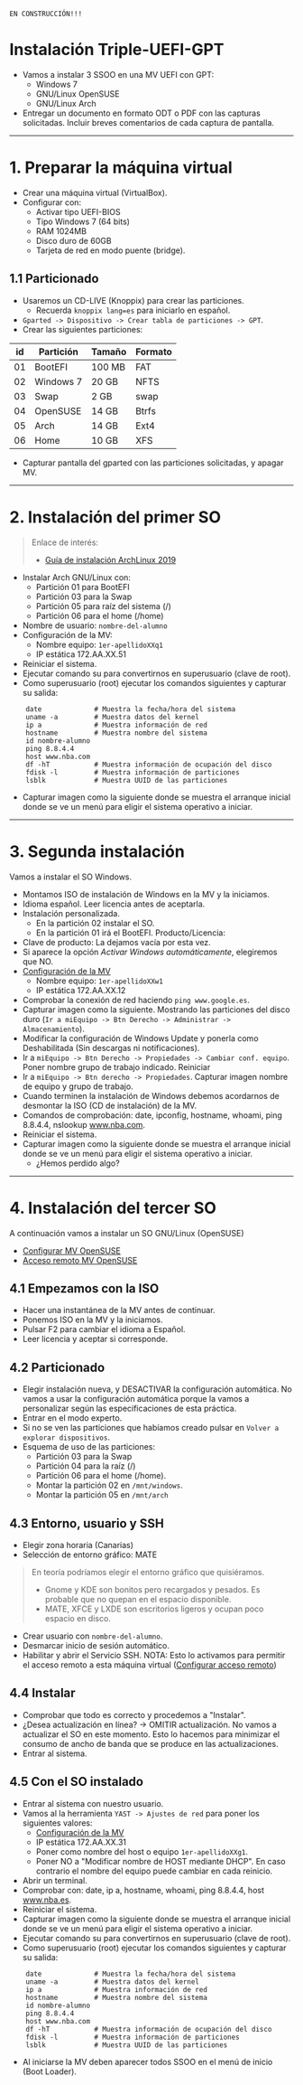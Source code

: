
`EN CONSTRUCCIÓN!!!`

# Instalación Triple-UEFI-GPT

* Vamos a instalar 3 SSOO en una MV UEFI con GPT:
    * Windows 7
    * GNU/Linux OpenSUSE
    * GNU/Linux Arch
* Entregar un documento en formato ODT o PDF con las capturas solicitadas.
Incluir breves comentarios de cada captura de pantalla.

---

# 1. Preparar la máquina virtual

* Crear una máquina virtual (VirtualBox).
* Configurar con:
    * Activar tipo UEFI-BIOS
    * Tipo Windows 7 (64 bits)
    * RAM 1024MB
    * Disco duro de 60GB
    * Tarjeta de red en modo puente (bridge).

## 1.1 Particionado

* Usaremos un CD-LIVE (Knoppix) para crear las particiones.
    * Recuerda `knoppix lang=es` para iniciarlo en español.
* `Gparted -> Dispositivo -> Crear tabla de particiones -> GPT`.
* Crear las siguientes particiones:

| id | Partición | Tamaño | Formato |
| -- | --------- | ------ | ------- |
| 01 | BootEFI   | 100 MB | FAT     |
| 02 | Windows 7 |  20 GB | NFTS    |
| 03 | Swap      |   2 GB | swap    |
| 04 | OpenSUSE  |  14 GB | Btrfs   |
| 05 | Arch      |  14 GB | Ext4    |
| 06 | Home      |  10 GB | XFS     |

* Capturar pantalla del gparted con las particiones solicitadas, y apagar MV.

---

# 2. Instalación del primer SO

> Enlace de interés:
> * [Guía de instalación ArchLinux 2019](http://denovatoanovato.net/instalar-arch-linux/)

* Instalar Arch GNU/Linux con:
    * Partición 01 para BootEFI
    * Partición 03 para la Swap
    * Partición 05 para raíz del sistema (/)
    * Partición 06 para el home (/home)
* Nombre de usuario: `nombre-del-alumno`
* Configuración de la MV:
    * Nombre equipo: `1er-apellidoXXq1`
    * IP estática 172.AA.XX.51
* Reiniciar el sistema.
* Ejecutar comando su para convertirnos en superusuario (clave de root).
* Como superusuario (root) ejecutar los comandos siguientes y capturar su salida:
```
    date             # Muestra la fecha/hora del sistema
    uname -a         # Muestra datos del kernel
    ip a             # Muestra información de red
    hostname         # Muestra nombre del sistema
    id nombre-alumno
    ping 8.8.4.4
    host www.nba.com
    df -hT           # Muestra información de ocupación del disco
    fdisk -l         # Muestra información de particiones
    lsblk            # Muestra UUID de las particiones
```
* Capturar imagen como la siguiente donde se muestra el arranque inicial
donde se ve un menú para eligir el sistema operativo a iniciar.

---

# 3. Segunda instalación

Vamos a instalar el SO Windows.
* Montamos ISO de instalación de Windows en la MV y la iniciamos.
* Idioma español. Leer licencia antes de aceptarla.
* Instalación personalizada.
    * En la partición 02 instalar el SO.
    * En la partición 01 irá el BootEFI.
Producto/Licencia:
* Clave de producto: La dejamos vacía por esta vez.
* Si aparece la opción *Activar Windows automáticamente*, elegiremos que NO.
* [Configuración de la MV](../../../global/configuracion/windows.md)
    * Nombre equipo: `1er-apellidoXXw1`
    * IP estática 172.AA.XX.12
* Comprobar la conexión de red haciendo `ping www.google.es`.
* Capturar imagen como la siguiente. Mostrando las particiones del disco duro (`Ir a miEquipo -> Btn Derecho -> Administrar -> Almacenamiento`).
* Modificar la configuración de Windows Update y ponerla como Deshabilitada
(Sin descargas ni notificaciones).
* Ir a `miEquipo -> Btn Derecho -> Propiedades -> Cambiar conf. equipo`.
Poner nombre grupo de trabajo indicado. Reiniciar
* Ir a `miEquipo -> Btn derecho -> Propiedades`. Capturar imagen nombre de equipo y grupo de trabajo.
* Cuando terminen la instalación de Windows debemos acordarnos de desmontar
la ISO (CD de instalación) de la MV.
* Comandos de comprobación: date, ipconfig, hostname, whoami, ping 8.8.4.4, nslookup www.nba.com.
* Reiniciar el sistema.
* Capturar imagen como la siguiente donde se muestra el arranque inicial
donde se ve un menú para eligir el sistema operativo a iniciar.
    * ¿Hemos perdido algo?

---

# 4. Instalación del tercer SO

A continuación vamos a instalar un SO GNU/Linux (OpenSUSE)
* [Configurar MV OpenSUSE](../../../global/configuracion/opensuse.md)
* [Acceso remoto MV OpenSUSE](../../../global/acceso-remoto/opensuse.md)

## 4.1 Empezamos con la ISO

* Hacer una instantánea de la MV antes de continuar.
* Ponemos ISO en la MV y la iniciamos.
* Pulsar F2 para cambiar el idioma a Español.
* Leer licencia y aceptar si corresponde.

## 4.2 Particionado

* Elegir instalación nueva, y DESACTIVAR la configuración automática. No vamos a usar la configuración automática porque la vamos a personalizar según las especificaciones de esta práctica.
* Entrar en el modo experto.
* Si no se ven las particiones que habíamos creado pulsar en `Volver a explorar dispositivos`.
* Esquema de uso de las particiones:
    * Partición 03 para la Swap
    * Partición 04 para la raíz (/)
    * Partición 06 para el home (/home).
    * Montar la partición 02 en `/mnt/windows`.
    * Montar la partición 05 en `/mnt/arch`

## 4.3 Entorno, usuario y SSH

* Elegir zona horaria (Canarias)
* Selección de entorno gráfico: MATE

> En teoría podríamos elegir el entorno gráfico que quisiéramos.
> * Gnome y KDE son bonitos pero recargados y pesados. Es probable que no quepan en el espacio disponible.
> * MATE, XFCE y LXDE son escritorios ligeros y ocupan poco espacio en disco.

* Crear usuario con `nombre-del-alumno`.
* Desmarcar inicio de sesión automático.
* Habilitar y abrir el Servicio SSH. NOTA: Esto lo activamos para permitir el acceso remoto a esta máquina virtual ([Configurar acceso remoto](../../../global/acceso-remoto/opensuse.md))

## 4.4 Instalar

* Comprobar que todo es correcto y procedemos a "Instalar".
* ¿Desea actualización en línea? -> OMITIR actualización.
No vamos a actualizar el SO en este momento. Esto lo hacemos para minimizar el consumo de ancho de banda que se produce en las actualizaciones.
* Entrar al sistema.

## 4.5 Con el SO instalado

* Entrar al sistema con nuestro usuario.
* Vamos al la herramienta `YAST -> Ajustes de red` para poner los siguientes valores:
    * [Configuración de la MV](../../../global/configuracion/opensuse.md)
    * IP estática 172.AA.XX.31
    * Poner como nombre del host o equipo `1er-apellidoXXg1`.
    * Poner NO a "Modificar nombre de HOST mediante DHCP". En caso contrario el nombre del equipo puede cambiar en cada reinicio.
* Abrir un terminal.
* Comprobar con: date, ip a, hostname, whoami, ping 8.8.4.4, host www.nba.es.
* Reiniciar el sistema.
* Capturar imagen como la siguiente donde se muestra el arranque inicial
donde se ve un menú para eligir el sistema operativo a iniciar.
* Ejecutar comando su para convertirnos en superusuario (clave de root).
* Como superusuario (root) ejecutar los comandos siguientes y capturar su salida:
```
    date             # Muestra la fecha/hora del sistema
    uname -a         # Muestra datos del kernel
    ip a             # Muestra información de red
    hostname         # Muestra nombre del sistema
    id nombre-alumno
    ping 8.8.4.4
    host www.nba.com
    df -hT           # Muestra información de ocupación del disco
    fdisk -l         # Muestra información de particiones
    lsblk            # Muestra UUID de las particiones
```
* Al iniciarse la MV deben aparecer todos SSOO en el menú de inicio (Boot Loader).
